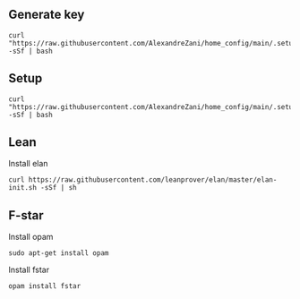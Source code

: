 ## Generate key

```
curl "https://raw.githubusercontent.com/AlexandreZani/home_config/main/.setup/keygen.sh" -sSf | bash
```

## Setup

```
curl "https://raw.githubusercontent.com/AlexandreZani/home_config/main/.setup/setup.sh" -sSf | bash
```

## Lean

Install elan

```
curl https://raw.githubusercontent.com/leanprover/elan/master/elan-init.sh -sSf | sh
```

## F-star

Install opam

```
sudo apt-get install opam
```

Install fstar
```
opam install fstar
```
